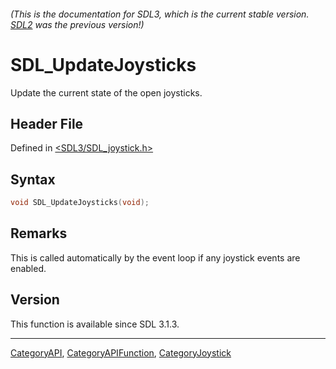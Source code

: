 ###### (This is the documentation for SDL3, which is the current stable version. [SDL2](https://wiki.libsdl.org/SDL2/) was the previous version!)
# SDL_UpdateJoysticks

Update the current state of the open joysticks.

## Header File

Defined in [<SDL3/SDL_joystick.h>](https://github.com/libsdl-org/SDL/blob/main/include/SDL3/SDL_joystick.h)

## Syntax

```c
void SDL_UpdateJoysticks(void);
```

## Remarks

This is called automatically by the event loop if any joystick events are
enabled.

## Version

This function is available since SDL 3.1.3.

----
[CategoryAPI](CategoryAPI), [CategoryAPIFunction](CategoryAPIFunction), [CategoryJoystick](CategoryJoystick)

